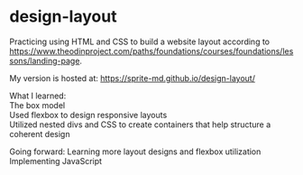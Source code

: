 # design-layout
Practicing using HTML and CSS to build a website layout according to https://www.theodinproject.com/paths/foundations/courses/foundations/lessons/landing-page.

My version is hosted at: https://sprite-md.github.io/design-layout/

What I learned:  
The box model  
Used flexbox to design responsive layouts   
Utilized nested divs and CSS to create containers that help structure a coherent design  

Going forward:
Learning more layout designs and flexbox utilization
Implementing JavaScript 
